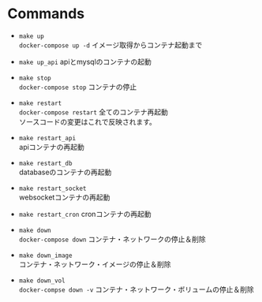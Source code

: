 # Commands
- `make up`  
  `docker-compose up -d` イメージ取得からコンテナ起動まで

- `make up_api`
  apiとmysqlのコンテナの起動

- `make stop`  
  `docker-compose stop` コンテナの停止

- `make restart`   
  `docker-compose restart` 全てのコンテナ再起動  
  ソースコードの変更はこれで反映されます。

- `make restart_api`  
  apiコンテナの再起動

- `make restart_db`  
  databaseのコンテナの再起動

- `make restart_socket`  
  websocketコンテナの再起動

- `make restart_cron`
  cronコンテナの再起動
  
- `make down`  
  `docker-compose down` コンテナ・ネットワークの停止＆削除  

- `make down_image`  
  コンテナ・ネットワーク・イメージの停止＆削除

- `make down_vol`  
  `docker-compse down -v` コンテナ・ネットワーク・ボリュームの停止＆削除 